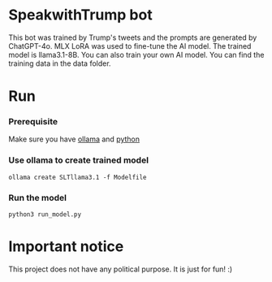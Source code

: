 # SpeakwithTrump bot
This bot was trained by Trump's tweets and the prompts are generated by ChatGPT-4o. MLX LoRA was used to fine-tune the AI model. 
The trained model is llama3.1-8B. You can also train your own AI model. You can find the training data in the data folder.

# Run
### Prerequisite
Make sure you have [ollama](https://ollama.com) and [python](https://www.python.org)

### Use ollama to create trained model

```
ollama create SLTllama3.1 -f Modelfile
```

### Run the model

```
python3 run_model.py
```

# Important notice
This project does not have any political purpose. It is just for fun! :)
